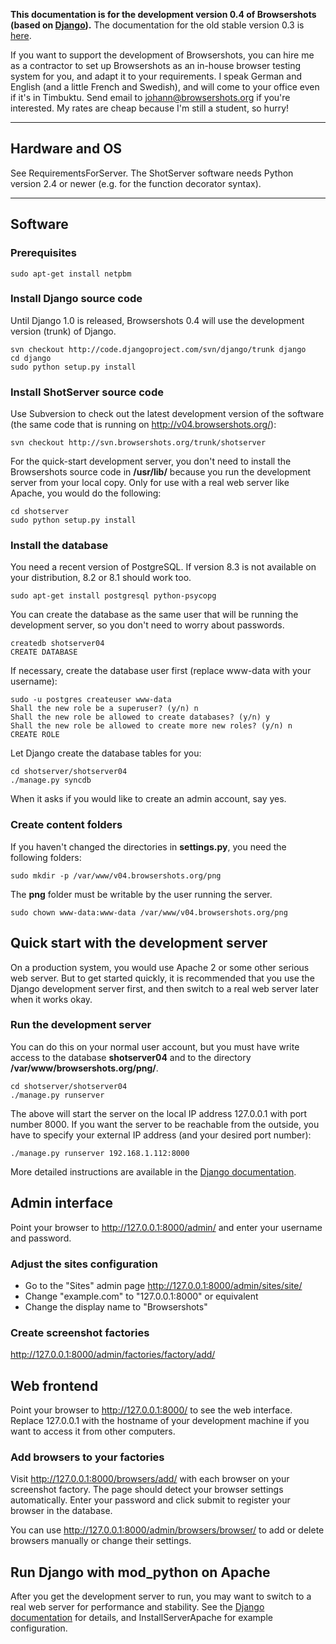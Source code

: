 **This documentation is for the development version 0.4 of Browsershots (based on [Django](http://www.djangoproject.com/)).** The documentation for the old stable version 0.3 is [here](InstallServerOld.md).

If you want to support the development of Browsershots, you can hire me as a contractor to set up Browsershots as an in-house browser testing system for you, and adapt it to your requirements. I speak German and English (and a little French and Swedish), and will come to your office even if it's in Timbuktu. Send email to [johann@browsershots.org](mailto:johann@browsershots.org) if you're interested. My rates are cheap because I'm still a student, so hurry!


---


## Hardware and OS ##

See RequirementsForServer. The ShotServer software needs Python version 2.4 or newer (e.g. for the function decorator syntax).


---


## Software ##

### Prerequisites ###

```
sudo apt-get install netpbm
```

### Install Django source code ###

Until Django 1.0 is released, Browsershots 0.4 will use the development version (trunk) of Django.

```
svn checkout http://code.djangoproject.com/svn/django/trunk django
cd django
sudo python setup.py install
```

### Install ShotServer source code ###

Use Subversion to check out the latest development version of the software (the same code that is running on http://v04.browsershots.org/):

```
svn checkout http://svn.browsershots.org/trunk/shotserver
```

For the quick-start development server, you don't need to install the Browsershots source code in **/usr/lib/** because you run the development server from your local copy. Only for use with a real web server like Apache, you would do the following:

```
cd shotserver
sudo python setup.py install
```

### Install the database ###

You need a recent version of PostgreSQL. If version 8.3 is not available on your distribution, 8.2 or 8.1 should work too.
```
sudo apt-get install postgresql python-psycopg
```

You can create the database as the same user that will be running the development server, so you don't need to worry about passwords.
```
createdb shotserver04
CREATE DATABASE
```

If necessary, create the database user first (replace www-data with your username):
```
sudo -u postgres createuser www-data
Shall the new role be a superuser? (y/n) n
Shall the new role be allowed to create databases? (y/n) y
Shall the new role be allowed to create more new roles? (y/n) n
CREATE ROLE
```

Let Django create the database tables for you:
```
cd shotserver/shotserver04
./manage.py syncdb
```

When it asks if you would like to create an admin account, say yes.

### Create content folders ###

If you haven't changed the directories in **settings.py**, you need the following folders:
```
sudo mkdir -p /var/www/v04.browsershots.org/png
```

The **png** folder must be writable by the user running the server.
```
sudo chown www-data:www-data /var/www/v04.browsershots.org/png
```

## Quick start with the development server ##

On a production system, you would use Apache 2 or some other serious web server. But to get started quickly, it is recommended that you use the Django development server first, and then switch to a real web server later when it works okay.

### Run the development server ###

You can do this on your normal user account, but you must have write access to the database **shotserver04** and to the directory **/var/www/browsershots.org/png/**.

```
cd shotserver/shotserver04
./manage.py runserver
```

The above will start the server on the local IP address 127.0.0.1 with port number 8000. If you want the server to be reachable from the outside, you have to specify your external IP address (and your desired port number):

```
./manage.py runserver 192.168.1.112:8000
```

More detailed instructions are available in the [Django documentation](http://www.djangoproject.com/documentation/django-admin/).

## Admin interface ##

Point your browser to http://127.0.0.1:8000/admin/ and enter your username and password.

### Adjust the sites configuration ###

  * Go to the "Sites" admin page http://127.0.0.1:8000/admin/sites/site/
  * Change "example.com" to "127.0.0.1:8000" or equivalent
  * Change the display name to "Browsershots"

### Create screenshot factories ###

http://127.0.0.1:8000/admin/factories/factory/add/

## Web frontend ##

Point your browser to http://127.0.0.1:8000/ to see the web interface. Replace 127.0.0.1 with the hostname of your development machine if you want to access it from other computers.

### Add browsers to your factories ###

Visit http://127.0.0.1:8000/browsers/add/ with each browser on your screenshot factory. The page should detect your browser settings automatically. Enter your password and click submit to register your browser in the database.

You can use http://127.0.0.1:8000/admin/browsers/browser/ to add or delete browsers manually or change their settings.

## Run Django with mod\_python on Apache ##

After you get the development server to run, you may want to switch to a real web server for performance and stability. See the [Django documentation](http://www.djangoproject.com/documentation/modpython/) for details, and InstallServerApache for example configuration.